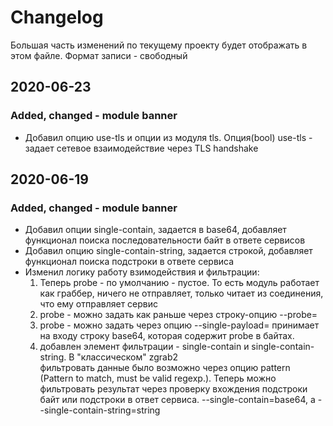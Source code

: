 # Changelog

Большая часть изменений по текущему проекту будет отображать в этом файле. Формат записи - свободный

## 2020-06-23
### Added, changed - module banner
- Добавил опцию use-tls и опции из модуля tls. Опция(bool) use-tls - задает сетевое взаимодействие через TLS handshake

## 2020-06-19
### Added, changed - module banner

- Добавил опции single-contain, задается в base64, добавляет функционал поиска 
последовательности байт в ответе сервисов
- Добавил опцию single-contain-string, задается строкой, добавляет функционал поиска 
подстроки в ответе сервиса
- Изменил логику работу взимодействия и фильтрации:
    1. Теперь probe - по умолчанию - пустое. То есть модуль работает как граббер, 
    ничего не отправляет,  только читает из соединения, что ему отправляет сервис
    2. probe - можно задать как раньше через строку-опцию --probe=
    3. probe - можно задать через опцию --single-payload= принимает на входу строку base64, 
    которая содержит probe в байтах.
    4. добавлен элемент фильтрации - single-contain и single-contain-string. В "классическом" zgrab2  
    фильтровать данные было возможно через опцию pattern (Pattern to match, must be valid regexp.).
    Теперь можно фильтровать результат через проверку вхождения подстроки байт или подстроки в ответ сервиса.
    --single-contain=base64, a --single-contain-string=string
    
    